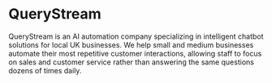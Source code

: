 # QueryStream
QueryStream is an AI automation company specializing in intelligent chatbot solutions for local UK businesses. We help small and medium businesses automate their most repetitive customer interactions, allowing staff to focus on sales and customer service rather than answering the same questions dozens of times daily.
